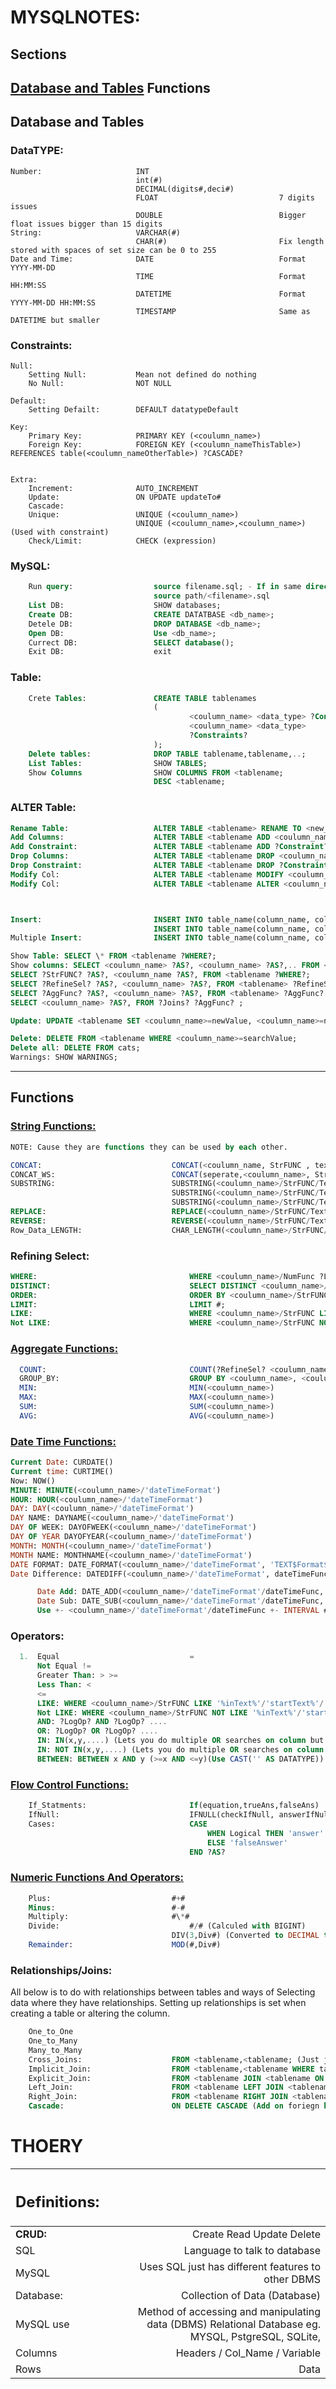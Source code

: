 # **MYSQLNOTES:**

## Sections

[Database and Tables](#database-and-tables)
Functions
--

## Database and Tables

### DataTYPE:

    Number:						INT
                      			int(#)
                      			DECIMAL(digits#,deci#)
                      			FLOAT							7 digits issues
                      			DOUBLE							Bigger float issues bigger than 15 digits
    String:						VARCHAR(#)
    							CHAR(#)							Fix length stored with spaces of set size can be 0 to 255
    Date and Time:				DATE							Format YYYY-MM-DD
    							TIME							Format HH:MM:SS
    							DATETIME						Format YYYY-MM-DD HH:MM:SS
    							TIMESTAMP						Same as DATETIME but smaller

### Constraints:

    Null:
    	Setting Null:			Mean not defined do nothing
    	No Null:				NOT NULL

    Default:
    	Setting Defailt:		DEFAULT datatypeDefault

    Key:
    	Primary Key:			PRIMARY KEY (<coulumn_name>)
    	Foreign Key:			FOREIGN KEY (<coulumn_nameThisTable>) REFERENCES table(<coulumn_nameOtherTable>) ?CASCADE?


    Extra:
    	Increment:				AUTO_INCREMENT
    	Update:					ON UPDATE updateTo#
    	Cascade:
    	Unique:					UNIQUE (<coulumn_name>)
    							UNIQUE (<coulumn_name>,<coulumn_name>) 														(Used with constraint)
    	Check/Limit:			CHECK (expression)

### MySQL:

```sql
    Run query:					source filename.sql; - If in same directory
    							source path/<filename>.sql
    List DB:					SHOW databases;
    Create DB:					CREATE DATATBASE <db_name>;
    Detele DB:					DROP DATABASE <db_name>;
    Open DB:					Use <db_name>;
    Currect DB:					SELECT database();
    Exit DB:					exit
```

### Table:

```sql
	Crete Tables: 				CREATE TABLE tablenames
								(
										<coulumn_name> <data_type> ?Constraints? ?Constraints?,
										<coulumn_name> <data_type>
										?Constraints?
								);
	Delete tables: 				DROP TABLE tablename,tablename,..;
	List Tables: 				SHOW TABLES;
	Show Columns 				SHOW COLUMNS FROM <tablename;
								DESC <tablename;
```

### ALTER Table:

```sql
Rename Table: 					ALTER TABLE <tablename> RENAME TO <new_table_name>;
Add Columns: 					ALTER TABLE <tablename ADD <coulumn_name dataType;
Add Constraint: 				ALTER TABLE <tablename ADD ?Constraint?
Drop Columns: 					ALTER TABLE <tablename DROP <coulumn_name>;
Drop Constraint: 				ALTER TABLE <tablename DROP ?Constraint?
Modify Col: 					ALTER TABLE <tablename MODIFY <coulumn_name> dataType;
Modify Col: 					ALTER TABLE <tablename ALTER <coulumn_name> dataType;



Insert: 						INSERT INTO table_name(column_name, column_name,..) VALUES (data,data,..);
								INSERT INTO table_name(column_name, column_name,..) VALUES (data/dateTimeFunc, data/dateTimeFunc,..);
Multiple Insert: 				INSERT INTO table_name(column_name, column_name,..) VALUES (data,data,..), (data,data,..), (data,data,..);

Show Table: SELECT \* FROM <tablename ?WHERE?;
Show columns: SELECT <coulumn_name> ?AS?, <coulumn_name> ?AS?,.. FROM <tablename ?WHERE?;
SELECT ?StrFUNC? ?AS?, <coulumn_name ?AS?, FROM <tablename ?WHERE?;
SELECT ?RefineSel? ?AS?, <coulumn_name> ?AS?, FROM <tablename> ?RefineSel? ?WHERE? ?RefineSel?;
SELECT ?AggFunc? ?AS?, <coulumn_name> ?AS?, FROM <tablename> ?AggFunc? ?RefineSel?;
SELECT <coulumn_name> ?AS?, FROM ?Joins? ?AggFunc? ;

Update: UPDATE <tablename SET <coulumn_name>=newValue, <coulumn_name>=newValue,... WHERE <coulumn_name>=searchValue;

Delete: DELETE FROM <tablename WHERE <coulumn_name>=searchValue;
Delete all: DELETE FROM cats;
Warnings: SHOW WARNINGS;
```

---

## Functions

### [String Functions:](https://dev.mysql.com/doc/refman/8.0/en/string-functions.html)

```sql
NOTE: Cause they are functions they can be used by each other.

CONCAT: 							CONCAT(<coulumn_name, StrFUNC , text, number,....)
CONCAT_WS: 							CONCAT(seperate,<coulumn_name>, StrFUNC, text, number,....)
SUBSTRING: 							SUBSTRING(<coulumn_name>/StrFUNC/Text, start#, end#)
									SUBSTRING(<coulumn_name>/StrFUNC/Text, start#)
									SUBSTRING(<coulumn_name>/StrFUNC/Text, -start#) Begins back
REPLACE: 							REPLACE(<coulumn_name>/StrFUNC/Text, searchValue, replaceValue)
REVERSE: 							REVERSE(<coulumn_name>/StrFUNC/Text)
Row_Data_LENGTH: 					CHAR_LENGTH(<coulumn_name>/StrFUNC/Text)
```

### Refining Select:

```sql
WHERE: 									WHERE <coulumn_name>/NumFunc ?LogOP? <coulumn_name>/#/'Text'/ (subQuery) (SubQuery mustnt have \*)
DISTINCT: 								SELECT DISTINCT <coulumn_name>/StrFUNC
ORDER: 									ORDER BY <coulumn_name>/StrFUNC/selectParameterNumber ?DESC?, <coulumn_name>/StrFUNC/selectParameterNumber ?DESC?
LIMIT: 									LIMIT #;
LIKE: 									WHERE <coulumn_name>/StrFUNC LIKE '%inText%'/'startText%'/'%endText'/'**'/'%\%%'/'%\_%'
Not LIKE: 								WHERE <coulumn_name>/StrFUNC NOT LIKE '%inText%'/'startText%'/'%endText'/'**'/'%\%%'/'%\_%'
```

### [Aggregate Functions:](https://dev.mysql.com/doc/refman/8.0/en/aggregate-functions-and-modifiers.html)

```sql
  COUNT: 								COUNT(?RefineSel? <coulumn_name>/StrFUNC,<coulumn_name>/StrFUNC,...)
  GROUP_BY: 							GROUP BY <coulumn_name>, <coulumn_name> Makes groups unseen
  MIN: 									MIN(<coulumn_name>)
  MAX: 									MAX(<coulumn_name>)
  SUM: 									SUM(<coulumn_name>)
  AVG: 									AVG(<coulumn_name>)
```

### [Date Time Functions:](https://dev.mysql.com/doc/refman/8.0/en/date-and-time-functions.html)

```sql
Current Date: CURDATE()
Current time: CURTIME()
Now: NOW()
MINUTE: MINUTE(<coulumn_name>/'dateTimeFormat')
HOUR: HOUR(<coulumn_name>/'dateTimeFormat')
DAY: DAY(<coulumn_name>/'dateTimeFormat')
DAY NAME: DAYNAME(<coulumn_name>/'dateTimeFormat')
DAY OF WEEK: DAYOFWEEK(<coulumn_name>/'dateTimeFormat')
DAY OF YEAR DAYOFYEAR(<coulumn_name>/'dateTimeFormat')
MONTH: MONTH(<coulumn_name>/'dateTimeFormat')
MONTH NAME: MONTHNAME(<coulumn_name>/'dateTimeFormat')
DATE FORMAT: DATE_FORMAT(<coulumn_name>/'dateTimeFormat', 'TEXT$Format$Format....') [Website](https://dev.mysql.com/doc/refman/8.0/en/date-and-time-functions.html#function_date-format)
Date Difference: DATEDIFF(<coulumn_name>/'dateTimeFormat', dateTimeFunc/'dateTimeFormat') [Website](https://dev.mysql.com/doc/refman/8.0/en/date-and-time-functions.html#function_date-add)

      Date Add: DATE_ADD(<coulumn_name>/'dateTimeFormat'/dateTimeFunc, INTERVAL #/'dateTimeFormat' unit) https://dev.mysql.com/doc/refman/8.0/en/date-and-time-functions.html#function_date-add
      Date Sub: DATE_SUB(<coulumn_name>/'dateTimeFormat'/dateTimeFunc, INTERVAL #/'dateTimeFormat' unit) https://dev.mysql.com/doc/refman/8.0/en/date-and-time-functions.html#function_date-add
      Use +- <coulumn_name>/'dateTimeFormat'/dateTimeFunc +- INTERVAL #/'dateTimeFormat' unit +/....

```

### Operators:

```sql
  1.  Equal 							=
      Not Equal !=
      Greater Than: > >=
      Less Than: <
      <=
      LIKE: WHERE <coulumn_name>/StrFUNC LIKE '%inText%'/'startText%'/'%endText'/'**'/'%\%%'/'%\_%'
      Not LIKE: WHERE <coulumn_name>/StrFUNC NOT LIKE '%inText%'/'startText%'/'%endText'/'**'/'%\%%'/'%\_%'
      AND: ?LogOp? AND ?LogOp? ....
      OR: ?LogOp? OR ?LogOp? ....
      IN: IN(x,y,....) (Lets you do multiple OR searches on column but with Logic of Equal)(x,y can be different datatypes)
      IN: NOT IN(x,y,....) (Lets you do multiple OR searches on column but with Logic of Not Equal)(x,y can be different datatypes)
      BETWEEN: BETWEEN x AND y (>=x AND <=y)(Use CAST('' AS DATATYPE))
```

### [Flow Control Functions:](https://dev.mysql.com/doc/refman/8.0/en/flow-control-functions.html)

```sql
	If_Statments: 						If(equation,trueAns,falseAns)
    IfNull: 							IFNULL(checkIfNull, answerIfNull)
	Cases: 								CASE
											WHEN Logical THEN 'answer'
											ELSE 'falseAnswer'
										END ?AS?
```

### [Numeric Functions And Operators:](https://dev.mysql.com/doc/refman/8.0/en/numeric-functions.html)

```sql
 	Plus: 							#+#
    Minus: 							#-#
	Multiply: 						#\*#
	Divide: 							#/# (Calculed with BIGINT)
									DIV(3,Div#) (Converted to DECIMAL to Cal and Converted to BIGINT)
	Remainder: 						MOD(#,Div#)
```

### Relationships/Joins:

All below is to do with relationships between tables and ways of Selecting data where they have relationships.
Setting up relationships is set when creating a table or altering the column.

```sql
    One_to_One
	One_to_Many
	Many_to_Many
	Cross_Joins: 					FROM <tablename,<tablename; (Just joins everything)
	Implicit_Join: 					FROM <tablename,<tablename WHERE table1.primeCol = table2.ForgiegnCol;
	Explicit_Join: 					FROM <tablename JOIN <tablename ON table1.primeCol = table2.ForgiegnCol;
	Left_Join: 						FROM <tablename LEFT JOIN <tablename ON table1.primeCol = table2.ForgiegnCol;
	Right_Join: 					FROM <tablename RIGHT JOIN <tablename ON table1.primeCol = table2.ForgiegnCol;
	Cascade: 						ON DELETE CASCADE (Add on foriegn key will delete entry if primary key of other table entry is deleted)
```

# THOERY

| <h2>Definitions:</h2> |     |                                                                                                    |
| --------------------- | --- | -------------------------------------------------------------------------------------------------: |
| **CRUD:**             |     |                                                                          Create Read Update Delete |
| SQL                   |     |                                                                       Language to talk to database |
| MySQL                 |     |                                                 Uses SQL just has different features to other DBMS |
| Database:             |     |                                                                      Collection of Data (Database) |
| MySQL use             |     | Method of accessing and manipulating data (DBMS) Relational Database eg. MYSQL, PstgreSQL, SQLite, |
| Columns               |     |                                                                      Headers / Col_Name / Variable |
| Rows                  |     |                                                                                               Data |
